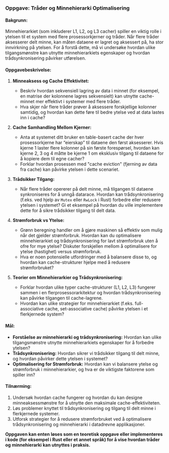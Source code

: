 
### Oppgave: Tråder og Minnehierarki Optimalisering

#### Bakgrunn:
Minnehierarkiet (som inkluderer L1, L2, og L3 cacher) spiller en viktig rolle i ytelsen til et system med flere prosessorkjerner og tråder. Når flere tråder aksesserer delt minne, kan måten dataene er lagret og aksessert på, ha stor innvirkning på ytelsen. For å forstå dette, må vi undersøke hvordan ulike tilgangsmønstre kan utnytte minnehierarkiets egenskaper og hvordan trådsynkronisering påvirker utførelsen.

#### Oppgavebeskrivelse:

1. **Minneaksess og Cache Effektivitet:**
   - Beskriv hvordan sekvensiell lagring av data i minnet (for eksempel, en matrise der kolonnene lagres sekvensielt) kan utnytte cache-minnet mer effektivt i systemer med flere tråder. 
   - Hva skjer når flere tråder prøver å aksessere forskjellige kolonner samtidig, og hvordan kan dette føre til bedre ytelse ved at data lastes inn i cache?

2. **Cache Samhandling Mellom Kjerner:**
   - Anta at systemet ditt bruker en table-basert cache der hver prosessorkjerne har “eierskap” til dataene den først aksesserer. Hvis kjerne 1 laster flere kolonner på sin første forespørsel, hvordan kan kjerne 2, 3 og 4 måtte be kjerne 1 om eksklusiv tilgang til dataene for å kopiere dem til egne cacher? 
   - Forklar hvordan prosessen med "cache eviction" (fjerning av data fra cache) kan påvirke ytelsen i dette scenariet.

3. **Trådsikker Tilgang:**
   - Når flere tråder opererer på delt minne, må tilgangen til dataene synkroniseres for å unngå datarace. Hvordan kan trådsynkronisering (f.eks. ved hjelp av `Mutex` eller `RwLock` i Rust) forbedre eller redusere ytelsen i systemet? Gi et eksempel på hvordan du ville implementere dette for å sikre trådsikker tilgang til delt data.

4. **Strømforbruk vs Ytelse:**
   - Grønn beregning handler om å gjøre maskinen så effektiv som mulig når det gjelder strømforbruk. Hvordan kan du optimalisere minnehierarkiet og trådsynkronisering for lavt strømforbruk uten å ofre for mye ytelse? Diskuter forskjellen mellom å optimalisere for ytelse (hastighet) versus strømforbruk.
   - Hva er noen potensielle utfordringer med å balansere disse to, og hvordan kan cache-strukturer hjelpe med å redusere strømforbruket?

5. **Teorier om Minnehierarkier og Trådsynkronisering:**
   - Forklar hvordan ulike typer cache-strukturer (L1, L2, L3) fungerer sammen i en flerprosessorarkitektur og hvordan trådsynkronisering kan påvirke tilgangen til cache-lagrene. 
   - Hvordan kan ulike strategier for minnehierarkiet (f.eks. full-associative cache, set-associative cache) påvirke ytelsen i et flerkjernede system?
   
#### Mål:
- **Forståelse av minnehierarki og trådsynkronisering:** Hvordan kan ulike tilgangsmønstre utnytte minnehierarkiets egenskaper for å forbedre ytelsen?
- **Trådsynkronisering:** Hvordan sikrer vi trådsikker tilgang til delt minne, og hvordan påvirker dette ytelsen i systemet?
- **Optimalisering for Strømforbruk:** Hvordan kan vi balansere ytelse og strømforbruk i minnehierarkier, og hva er de viktigste faktorene som spiller inn?
  
#### Tilnærming:
1. Undersøk hvordan cache fungerer og hvordan du kan designe minneaksessmønstre for å utnytte den maksimale cache-effektiviteten.
2. Løs problemer knyttet til trådsynkronisering og tilgang til delt minne i flerkjernede systemer.
3. Utforsk strategier for å redusere strømforbruket ved å optimalisere trådsynkronisering og minnehierarki i datadrevne applikasjoner.

**Oppgaven kan enten løses som en teoretisk oppgave eller implementeres i kode (for eksempel i Rust eller et annet språk) for å vise hvordan tråder og minnehierarki kan utnyttes i praksis.**


